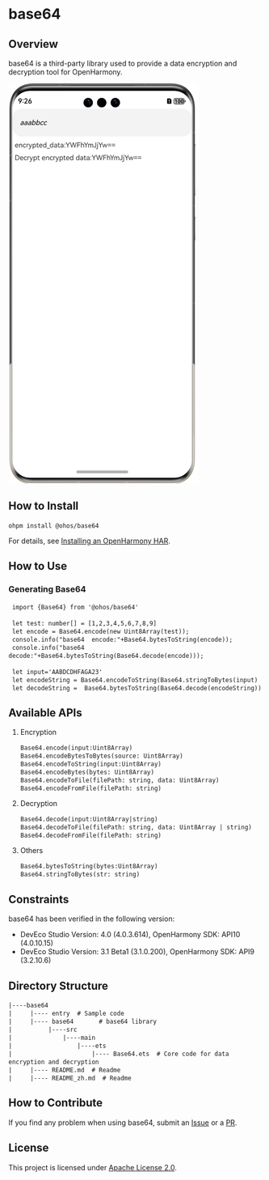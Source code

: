 # base64

##  Overview

base64 is a third-party library used to provide a data encryption and decryption tool for OpenHarmony.

![img_en](img_en.png)

## How to Install
```shell
ohpm install @ohos/base64
```
For details, see [Installing an OpenHarmony HAR](https://gitee.com/openharmony-tpc/docs/blob/master/OpenHarmony_har_usage.en.md).

## How to Use

### Generating Base64

   ```  
    import {Base64} from '@ohos/base64'
    
    let test: number[] = [1,2,3,4,5,6,7,8,9]
    let encode = Base64.encode(new Uint8Array(test));
    console.info("base64  encode:"+Base64.bytesToString(encode));
    console.info("base64  decode:"+Base64.bytesToString(Base64.decode(encode)));
    
    let input='AABDCDHFAGA23'
    let encodeString = Base64.encodeToString(Base64.stringToBytes(input)
    let decodeString =  Base64.bytesToString(Base64.decode(encodeString))
   ```

## Available APIs

1. Encryption
   ```
   Base64.encode(input:Uint8Array)
   Base64.encodeBytesToBytes(source: Uint8Array)
   Base64.encodeToString(input:Uint8Array)
   Base64.encodeBytes(bytes: Uint8Array)
   Base64.encodeToFile(filePath: string, data: Uint8Array)
   Base64.encodeFromFile(filePath: string)
   ```
2. Decryption
   ```
   Base64.decode(input:Uint8Array|string)
   Base64.decodeToFile(filePath: string, data: Uint8Array | string)
   Base64.decodeFromFile(filePath: string)
   ```
3. Others
   ```
   Base64.bytesToString(bytes:Uint8Array)
   Base64.stringToBytes(str: string)
   ```
   
## Constraints

base64 has been verified in the following version:

- DevEco Studio Version: 4.0 (4.0.3.614), OpenHarmony SDK: API10 (4.0.10.15)
- DevEco Studio Version: 3.1 Beta1 (3.1.0.200), OpenHarmony SDK: API9 (3.2.10.6)

## Directory Structure
```
|----base64 
|     |---- entry  # Sample code
|     |---- base64       # base64 library
|          |----src
|              |----main
|                  |----ets
|                      |---- Base64.ets  # Core code for data encryption and decryption 
|     |---- README.md  # Readme 
|     |---- README_zh.md  # Readme 
```

## How to Contribute
If you find any problem when using base64, submit an [Issue](https://gitee.com/openharmony-sig/base64/issues) or a [PR](https://gitee.com/openharmony-sig/base64/pulls).

## License
This project is licensed under [Apache License 2.0](https://gitee.com/openharmony-sig/base64/blob/master/LICENSE).

  
